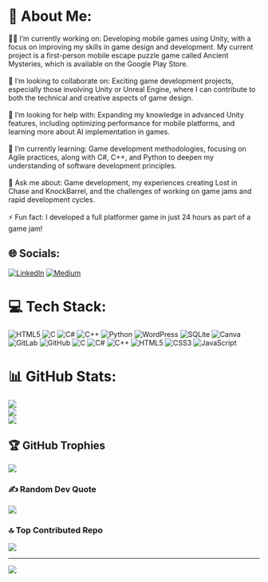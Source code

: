 # 💫 About Me:
👨‍💻 I’m currently working on: Developing mobile games using Unity, with a focus on improving my skills in game design and development. My current project is a first-person mobile escape puzzle game called Ancient Mysteries, which is available on the Google Play Store.<br><br>🤝 I’m looking to collaborate on: Exciting game development projects, especially those involving Unity or Unreal Engine, where I can contribute to both the technical and creative aspects of game design.<br><br>👐 I’m looking for help with: Expanding my knowledge in advanced Unity features, including optimizing performance for mobile platforms, and learning more about AI implementation in games.<br><br>🌱 I’m currently learning: Game development methodologies, focusing on Agile practices, along with C#, C++, and Python to deepen my understanding of software development principles.<br><br>💬 Ask me about: Game development, my experiences creating Lost in Chase and KnockBarrel, and the challenges of working on game jams and rapid development cycles.<br><br>⚡ Fun fact: I developed a full platformer game in just 24 hours as part of a game jam!


## 🌐 Socials:
[![LinkedIn](https://img.shields.io/badge/LinkedIn-%230077B5.svg?logo=linkedin&logoColor=white)](https://linkedin.com/in/berkaymustafaoglu) [![Medium](https://img.shields.io/badge/Medium-12100E?logo=medium&logoColor=white)](https://medium.com/@berkaymustafaoglu) 

# 💻 Tech Stack:
![HTML5](https://img.shields.io/badge/html5-%23E34F26.svg?style=flat&logo=html5&logoColor=white) ![C](https://img.shields.io/badge/c-%2300599C.svg?style=flat&logo=c&logoColor=white) ![C#](https://img.shields.io/badge/c%23-%23239120.svg?style=flat&logo=csharp&logoColor=white) ![C++](https://img.shields.io/badge/c++-%2300599C.svg?style=flat&logo=c%2B%2B&logoColor=white) ![Python](https://img.shields.io/badge/python-3670A0?style=flat&logo=python&logoColor=ffdd54) ![WordPress](https://img.shields.io/badge/WordPress-%23117AC9.svg?style=flat&logo=WordPress&logoColor=white) ![SQLite](https://img.shields.io/badge/sqlite-%2307405e.svg?style=flat&logo=sqlite&logoColor=white) ![Canva](https://img.shields.io/badge/Canva-%2300C4CC.svg?style=flat&logo=Canva&logoColor=white) ![GitLab](https://img.shields.io/badge/gitlab-%23181717.svg?style=flat&logo=gitlab&logoColor=white) ![GitHub](https://img.shields.io/badge/github-%23121011.svg?style=flat&logo=github&logoColor=white) ![C](https://img.shields.io/badge/c-%2300599C.svg?style=flat&logo=c&logoColor=white) ![C#](https://img.shields.io/badge/c%23-%23239120.svg?style=flat&logo=csharp&logoColor=white) ![C++](https://img.shields.io/badge/c++-%2300599C.svg?style=flat&logo=c%2B%2B&logoColor=white) ![HTML5](https://img.shields.io/badge/html5-%23E34F26.svg?style=flat&logo=html5&logoColor=white) ![CSS3](https://img.shields.io/badge/css3-%231572B6.svg?style=flat&logo=css3&logoColor=white) ![JavaScript](https://img.shields.io/badge/javascript-%23323330.svg?style=flat&logo=javascript&logoColor=%23F7DF1E)
# 📊 GitHub Stats:
![](https://github-readme-stats.vercel.app/api?username=wilwaerin&theme=gotham&hide_border=false&include_all_commits=false&count_private=false)<br/>
![](https://github-readme-streak-stats.herokuapp.com/?user=wilwaerin&theme=gotham&hide_border=false)<br/>
![](https://github-readme-stats.vercel.app/api/top-langs/?username=wilwaerin&theme=gotham&hide_border=false&include_all_commits=false&count_private=false&layout=compact)

## 🏆 GitHub Trophies
![](https://github-profile-trophy.vercel.app/?username=wilwaerin&theme=radical&no-frame=false&no-bg=false&margin-w=4)

### ✍️ Random Dev Quote
![](https://quotes-github-readme.vercel.app/api?type=horizontal&theme=radical)

### 🔝 Top Contributed Repo
![](https://github-contributor-stats.vercel.app/api?username=wilwaerin&limit=5&theme=dark&combine_all_yearly_contributions=true)

---
[![](https://visitcount.itsvg.in/api?id=wilwaerin&icon=5&color=1)](https://visitcount.itsvg.in)

<!-- Proudly created with GPRM ( https://gprm.itsvg.in ) -->
